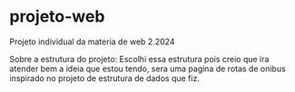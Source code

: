 # projeto-web
Projeto individual da materia de web 2.2024

Sobre a estrutura do projeto:
Escolhi essa estrutura pois creio que ira atender bem a ideia que estou tendo, sera uma pagina de rotas de onibus inspirado no projeto de estrutura de dados que fiz. 
